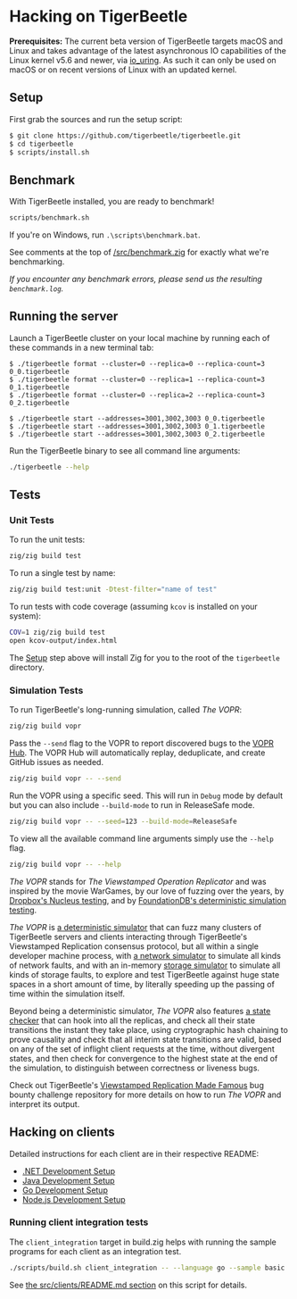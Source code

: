 # Hacking on TigerBeetle

**Prerequisites:** The current beta version of TigerBeetle targets macOS and Linux and takes advantage of the latest asynchronous IO capabilities of the Linux kernel v5.6 and newer, via [io_uring](https://kernel.dk/io_uring.pdf). As such it can only be used on macOS or on recent versions of Linux with an updated kernel.

## Setup

First grab the sources and run the setup script:

```bash
$ git clone https://github.com/tigerbeetle/tigerbeetle.git
$ cd tigerbeetle
$ scripts/install.sh
```

## Benchmark

With TigerBeetle installed, you are ready to benchmark!

```bash
scripts/benchmark.sh
```

If you're on Windows, run `.\scripts\benchmark.bat`.

See comments at the top of [/src/benchmark.zig](/src/benchmark.zig)
for exactly what we're benchmarking.

*If you encounter any benchmark errors, please send us the resulting `benchmark.log`.*

## Running the server

Launch a TigerBeetle cluster on your local machine by running each of these commands in a new terminal tab:

```
$ ./tigerbeetle format --cluster=0 --replica=0 --replica-count=3 0_0.tigerbeetle
$ ./tigerbeetle format --cluster=0 --replica=1 --replica-count=3 0_1.tigerbeetle
$ ./tigerbeetle format --cluster=0 --replica=2 --replica-count=3 0_2.tigerbeetle

$ ./tigerbeetle start --addresses=3001,3002,3003 0_0.tigerbeetle
$ ./tigerbeetle start --addresses=3001,3002,3003 0_1.tigerbeetle
$ ./tigerbeetle start --addresses=3001,3002,3003 0_2.tigerbeetle
```

Run the TigerBeetle binary to see all command line arguments:

```bash
./tigerbeetle --help
```

## Tests

### Unit Tests

To run the unit tests:

```bash
zig/zig build test
```

To run a single test by name:

```bash
zig/zig build test:unit -Dtest-filter="name of test"
```

To run tests with code coverage (assuming `kcov` is installed on your system):

```bash
COV=1 zig/zig build test
open kcov-output/index.html
```

The [Setup](#setup) step above will install Zig for you to the root of the `tigerbeetle` directory.

### Simulation Tests

To run TigerBeetle's long-running simulation, called *The VOPR*:

```bash
zig/zig build vopr
```

Pass the `--send` flag to the VOPR to report discovered bugs to the [VOPR Hub](/src/vopr_hub/README.md). The VOPR Hub will automatically replay, deduplicate, and create GitHub issues as needed.

```bash
zig/zig build vopr -- --send
```

Run the VOPR using a specific seed. This will run in `Debug` mode by default but you can also include `--build-mode` to run in ReleaseSafe mode.

```bash
zig/zig build vopr -- --seed=123 --build-mode=ReleaseSafe
```

To view all the available command line arguments simply use the `--help` flag.

```bash
zig/zig build vopr -- --help
```

*The VOPR* stands for *The Viewstamped Operation Replicator* and was inspired by the movie WarGames, by our love of fuzzing over the years, by [Dropbox's Nucleus testing](https://dropbox.tech/infrastructure/-testing-our-new-sync-engine), and by [FoundationDB's deterministic simulation testing](https://www.youtube.com/watch?v=OJb8A6h9jQQ).

*The VOPR* is [a deterministic simulator](/src/simulator.zig) that can fuzz many clusters of TigerBeetle servers and clients interacting through TigerBeetle's Viewstamped Replication consensus protocol, but all within a single developer machine process, with [a network simulator](/src/testing/packet_simulator.zig) to simulate all kinds of network faults, and with an in-memory [storage simulator](/src/testing/storage.zig) to simulate all kinds of storage faults, to explore and test TigerBeetle against huge state spaces in a short amount of time, by literally speeding up the passing of time within the simulation itself.

Beyond being a deterministic simulator, *The VOPR* also features [a state checker](/src/testing/cluster/state_checker.zig) that can hook into all the replicas, and check all their state transitions the instant they take place, using cryptographic hash chaining to prove causality and check that all interim state transitions are valid, based on any of the set of inflight client requests at the time, without divergent states, and then check for convergence to the highest state at the end of the simulation, to distinguish between correctness or liveness bugs.

Check out TigerBeetle's [Viewstamped Replication Made Famous](https://github.com/coilhq/viewstamped-replication-made-famous#how-can-i-run-the-implementation-how-many-batteries-are-included-do-you-mean-i-can-even-run-the-vopr) bug bounty challenge repository for more details on how to run *The VOPR* and interpret its output.

## Hacking on clients

Detailed instructions for each client are in their respective README:

* [.NET Development Setup](/src/clients/dotnet#development-setup)
* [Java Development Setup](/src/clients/java#development-setup)
* [Go Development Setup](/src/clients/go#development-setup)
* [Node.js Development Setup](/src/clients/node#development-setup)

### Running client integration tests

The `client_integration` target in build.zig helps with running the
sample programs for each client as an integration test.

```bash
./scripts/build.sh client_integration -- --language go --sample basic
```

See [the src/clients/README.md
section](/src/clients#integrationzig--client_integration) on this
script for details.
